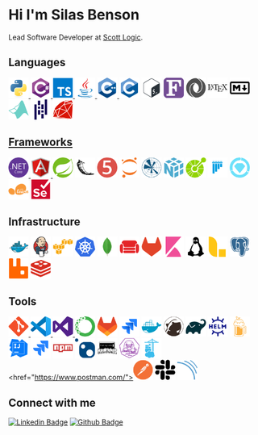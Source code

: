 # Hi I'm Silas Benson

Lead Software Developer at [Scott Logic](https://www.scottlogic.com/).

## Languages

<a href="https://www.python.org/"> <img src="https://raw.githubusercontent.com/devicons/devicon/master/icons/python/python-original.svg" alt="python" width="40" height="40"/> </a>
<a href="https://docs.microsoft.com/en-us/dotnet/csharp/"> <img src="https://raw.githubusercontent.com/devicons/devicon/master/icons/csharp/csharp-original.svg" alt="C#" width="40" height="40"/> </a>
<a href="https://www.typescriptlang.org/"> <img src="https://raw.githubusercontent.com/devicons/devicon/master/icons/typescript/typescript-original.svg" alt="Typescript" width="40" height="40"/> </a>
<a href="https://www.java.com/en/"> <img src="https://raw.githubusercontent.com/devicons/devicon/master/icons/java/java-original.svg" alt="Java" width="40" height="40"/> </a>
<a href="https://isocpp.org/"> <img src="https://raw.githubusercontent.com/devicons/devicon/master/icons/cplusplus/cplusplus-original.svg" alt="C++" width="40" height="40"/> </a>
<a href="https://en.wikipedia.org/wiki/The_C_Programming_Language"> <img src="https://github.com/devicons/devicon/blob/master/icons/c/c-original.svg" alt="C" width="40" height="40"></a>
<a href="https://en.wikipedia.org/wiki/Bash_(Unix_shell)#:~:text=Bash%20is%20a%20Unix%20shell,of%20being%20%22born%20again%22."><img src="https://github.com/devicons/devicon/blob/master/icons/bash/bash-plain.svg" alt="Bash" width="40" height="40"></a>
<a href="https://en.wikipedia.org/wiki/Fortran#:~:text=Fortran%20(%2F%CB%88f%C9%94%CB%90rt,%2Doriented)%2C%20generic%2C%20array"><img src="https://github.com/devicons/devicon/blob/master/icons/fortran/fortran-original.svg" alt="Fortran" width="40" height="40"></a>
<a href="https://www.json.org/"><img src="https://github.com/devicons/devicon/blob/master/icons/json/json-plain.svg" alt="JSON" width="40" height="40"></a>
<a href="https://www.latex-project.org/"><img src="https://github.com/devicons/devicon/blob/master/icons/latex/latex-original.svg" alt="LaTeX" width="40" height="40"></a>
<a href="https://en.wikipedia.org/wiki/Markdown"><img src="https://github.com/devicons/devicon/blob/master/icons/markdown/markdown-original.svg" alt="Markdown" width="40" height="40"></a>
<a href="https://www.mathworks.com/products/matlab.html"><img src="https://github.com/devicons/devicon/blob/master/icons/matlab/matlab-plain.svg" alt="Matlab" width="40" height="40"></a>
<a href="https://pandas.pydata.org/"><img src="https://github.com/devicons/devicon/blob/master/icons/pandas/pandas-plain.svg" alt="Pandas" width="40" height="40"></a>
<a href="https://www.ruby-lang.org/"><img src="https://github.com/devicons/devicon/blob/master/icons/ruby/ruby-plain.svg" alt="Ruby" width="40" height="40"></img>

## Frameworks

<a href="https://dotnet.microsoft.com/"> <img src="https://raw.githubusercontent.com/devicons/devicon/master/icons/dotnetcore/dotnetcore-original.svg" alt=".NET" width="40" height="40"/> </a>
<a href="https://angular.io/"> <img src="https://raw.githubusercontent.com/devicons/devicon/master/icons/angularjs/angularjs-original.svg" alt="Angular" width="40" height="40"/> </a>
<a href="https://spring.io/projects/spring-boot/"> <img src="https://github.com/devicons/devicon/blob/master/icons/spring/spring-original.svg" alt="Spring" width="40" height="40"/></a>
<a href="https://palletsprojects.com/p/flask/"> <img src="https://github.com/devicons/devicon/blob/master/icons/flask/flask-original.svg" alt="Flask" width="40" height="40"></a>
<a href="https://junit.org/"><img src="https://github.com/devicons/devicon/blob/master/icons/junit/junit-plain.svg" alt="JUnit" width="40" height="40"></a>
<a href="https://jupyter.org/"><img src="https://github.com/devicons/devicon/blob/master/icons/jupyter/jupyter-plain.svg" alt="Jupyter" width="40" height="40"></a>
<a href="https://matplotlib.org/"><img src="https://github.com/devicons/devicon/blob/master/icons/matplotlib/matplotlib-plain.svg" alt="Matplotlib" width="40" height="40"></a>
<a href="https://numpy.org/"><img src="https://github.com/devicons/devicon/blob/master/icons/numpy/numpy-plain.svg" alt="Numpy" width="40" height="40"></a>
<a href="https://swagger.io/specification/"><img src="https://github.com/devicons/devicon/blob/master/icons/openapi/openapi-plain.svg" alt="OpenAPI" width="40" height="40"></a>
<a href="https://pytest.org/"><img src="https://github.com/devicons/devicon/blob/master/icons/pytest/pytest-plain.svg" alt="Pytest" width="40" height="40"></a>
<a href="https://rspec.info/"><img src="https://github.com/devicons/devicon/blob/master/icons/rspec/rspec-plain.svg" alt="Rspec" width="40" height="40"></a>
<a href="https://scikit-learn.org/"><img src="https://github.com/devicons/devicon/blob/master/icons/scikitlearn/scikitlearn-plain.svg" alt="Scikitlearn" width="40" height="40"></a>
<a href="https://www.selenium.dev/documentation/webdriver/"><img src="https://github.com/devicons/devicon/blob/master/icons/selenium/selenium-original.svg" alt="Selenium Webdriver" width="40" height="40"></a>

## Infrastructure

<a href="https://www.docker.com/"> <img src="https://github.com/devicons/devicon/blob/master/icons/docker/docker-original.svg" alt="Docker" width="40" height="40"></a>
<a href="https://www.jenkins.io/"> <img src="https://github.com/devicons/devicon/blob/master/icons/jenkins/jenkins-original.svg" alt="Jenkins" width="40" height="40"></a>
<a href="https://aws.amazon.com/"> <img src="https://github.com/devicons/devicon/blob/master/icons/amazonwebservices/amazonwebservices-original.svg" alt="AWS" width="40" height="40"/></a>
<a href="https://kubernetes.io/"> <img src="https://github.com/devicons/devicon/blob/master/icons/kubernetes/kubernetes-plain.svg" alt="Kubernetes" width="40" height="40"></a>
<a href="https://www.mongodb.com/"><img src="https://github.com/devicons/devicon/blob/master/icons/mongodb/mongodb-original.svg" alt="MongoDB" width="40" height="40"></a>
<a href="https://couchdb.apache.org/"><img src="https://github.com/devicons/devicon/blob/master/icons/couchdb/couchdb-original.svg" alt="CouchDB" width="40" height="40"></a>
<a href="https://about.gitlab.com/"><img src="https://github.com/devicons/devicon/blob/master/icons/gitlab/gitlab-plain.svg" alt="Gitlab" width="40" height="40"></a>
<a href="https://www.elastic.co/kibana"><img src="https://github.com/devicons/devicon/blob/master/icons/kibana/kibana-plain.svg" alt="Kibana" width="40" height="40"></a>
<a href="https://www.linux.org/"><img src="https://github.com/devicons/devicon/blob/master/icons/linux/linux-plain.svg" alt="Linux" width="40" height="40"></a>
<a href="https://www.elastic.co/logstash"><img src="https://github.com/devicons/devicon/blob/master/icons/logstash/logstash-plain.svg" alt="Logstash" width="40" height="40"></a>
<a href="https://www.postgresql.org/"><img src="https://github.com/devicons/devicon/blob/master/icons/postgresql/postgresql-plain.svg" alt="PostgreSQL" width="40" height="40"></a>
<a href="https://www.rabbitmq.com/"><img src="https://github.com/devicons/devicon/blob/master/icons/rabbitmq/rabbitmq-original.svg" alt="RabbitMQ" width="40" height="40"></a>
<a href="https://redis.io/"><img src="https://github.com/devicons/devicon/blob/master/icons/redis/redis-plain.svg" alt="Redis" width="40" height="40"></a>

## Tools

<a href="https://git-scm.com/"> <img src="https://raw.githubusercontent.com/devicons/devicon/master/icons/git/git-original.svg" alt="Git" width="40" height="40"/> </a>
<a href="https://code.visualstudio.com/"> <img src="https://raw.githubusercontent.com/devicons/devicon/master/icons/vscode/vscode-original.svg" alt="Visual Studio Code" width="40" height="40"/> </a>
<a href="https://visualstudio.microsoft.com/"> <img src="https://raw.githubusercontent.com/devicons/devicon/master/icons/visualstudio/visualstudio-plain.svg" alt="Visual Studio" width="40" height="40"/> </a>
<a href="https://www.anaconda.com/products/distribution"> <img src="https://github.com/devicons/devicon/blob/master/icons/anaconda/anaconda-original.svg" alt="Anaconda" width="40" height="40"/></a>
<a href="https://gitlab.com"><img src="https://github.com/devicons/devicon/blob/master/icons/gitlab/gitlab-original.svg" alt="Gitlab" width="40" height="40"></a>
<a href="https://www.atlassian.com/software/jira"> <img src="https://github.com/devicons/devicon/blob/master/icons/jira/jira-original.svg" alt="Jira" width="40" height="40"></a>
<a href="https://www.docker.com/"><img src="https://github.com/devicons/devicon/blob/master/icons/docker/docker-plain.svg" alt="Docker" width="40" height="40"></a>
<a href="https://dbeaver.io/"><img src="https://github.com/devicons/devicon/blob/master/icons/dbeaver/dbeaver-plain.svg" alt="DBeaver" width="40" height="40"></a>
<a href="https://gradle.org/"><img src="https://github.com/devicons/devicon/blob/master/icons/gradle/gradle-original.svg" alt="Gitlab" width="40" height="40"></a>
<a href="https://helm.sh/"><img src="https://github.com/devicons/devicon/blob/master/icons/helm/helm-original.svg" alt="Helm" width="40" height="40"></a>
<a href="https://brew.sh/"><img src="https://github.com/devicons/devicon/blob/master/icons/homebrew/homebrew-plain.svg" alt="Homebrew" width="40" height="40"></a>
<a href="https://www.jetbrains.com/idea/"><img src="https://github.com/devicons/devicon/blob/master/icons/intellij/intellij-plain.svg" alt="Intellij" width="40" height="40"></a>
<a href="https://www.atlassian.com/software/jira"><img src="https://github.com/devicons/devicon/blob/master/icons/jira/jira-plain.svg" alt="Jira" width="40" height="40"></a>
<a href="https://www.npmjs.com/"><img src="https://github.com/devicons/devicon/blob/master/icons/npm/npm-original-wordmark.svg" alt="NPM" width="40" height="40"></a>
<a href="https://www.nuget.org/"><img src="https://github.com/devicons/devicon/blob/master/icons/nuget/nuget-original.svg" alt="Nuget" width="40" height="40"></a>
<a href="https://ohmyz.sh/"><img src="https://github.com/devicons/devicon/blob/master/icons/ohmyzsh/ohmyzsh-plain.svg" alt="OhMyZsh" width="40" height="40"></a>
<a href="https://podman.io/"><img src="https://github.com/devicons/devicon/blob/master/icons/podman/podman-plain.svg" alt="Podman" width="40" height="40"></a>
<a href="https://www.portainer.io/"><img src="https://github.com/devicons/devicon/blob/master/icons/portainer/portainer-original.svg" alt="Portainer" width="40" height="40"></a>
<href="https://www.postman.com/"><img src="https://github.com/devicons/devicon/blob/master/icons/postman/postman-plain.svg" alt="Postman" width="40" height="40"></a>
<a href="https://slack.com/intl/en-gb"><img src="https://github.com/devicons/devicon/blob/master/icons/slack/slack-plain.svg" alt="Slack" width="40" height="40"></a>
<a href="https://www.sonarsource.com/products/sonarqube/"><img src="https://github.com/devicons/devicon/blob/master/icons/sonarqube/sonarqube-original.svg" alt="SonarQube" width="40" height="40"></a>


## Connect with me

[![Linkedin Badge](https://img.shields.io/badge/-silasbenson-blue?style=flat-square&logo=Linkedin&logoColor=white&link=https://www.linkedin.com/in/silas-benson/)](https://www.linkedin.com/in/silas-benson/)
[![Github Badge](https://img.shields.io/badge/-silasbenson-000000?style=flat-square&labelColor=000000&logo=github&logoColor=white&link=https://github.com/silasvb)](https://github.com/silasvb)
